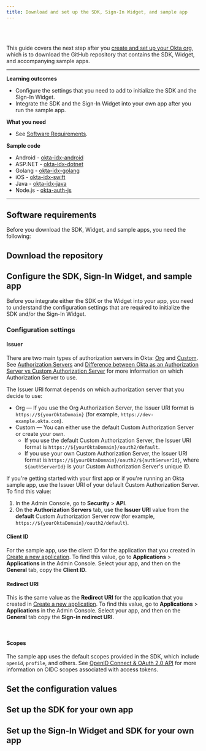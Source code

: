 ```yaml
---
title: Download and set up the SDK, Sign-In Widget, and sample app
---
```

<div class="oie-embedded-sdk">

<ApiLifecycle access="ie" /><br>
<ApiLifecycle access="Limited GA" /><br>

<StackSelector class="cleaner-selector"/>

This guide covers the next step after you [create and set up your Okta org](/docs/guides/oie-embedded-common-org-setup/aspnet/main/), which is to download the GitHub repository that contains the SDK, Widget, and accompanying sample apps.

---
**Learning outcomes**
* Configure the settings that you need to add to initialize the SDK and the Sign-In Widget.
* Integrate the SDK and the Sign-In Widget into your own app after you run the sample app.

**What you need**
* See [Software Requirements](/docs/guides/oie-embedded-common-download-setup-app/android/main/#software-requirements).

**Sample code**
* Android - [okta-idx-android](https://github.com/okta/okta-idx-android)
* ASP.NET - [okta-idx-dotnet](https://github.com/okta/okta-idx-dotnet)
* Golang - [okta-idx-golang](https://github.com/okta/okta-idx-golang)
* iOS - [okta-idx-swift](https://github.com/okta/okta-idx-swift)
* Java - [okta-idx-java](https://github.com/okta/okta-idx-java)
* Node.js - [okta-auth-js](https://github.com/okta/okta-auth-js)
---

## Software requirements

Before you download the SDK, Widget, and sample apps, you need the following:

<StackSelector snippet="softwarerequirements" noSelector />

## Download the repository

<StackSelector snippet="githubinstructions" noSelector />

## Configure the SDK, Sign-In Widget, and sample app

Before you integrate either the SDK or the Widget into your app, you need to understand the configuration settings that are required to initialize the SDK and/or the Sign-In Widget.

### Configuration settings

#### Issuer

There are two main types of authorization servers in Okta: [Org](/docs/concepts/auth-servers/#org-authorization-server) and [Custom](/docs/concepts/auth-servers/#custom-authorization-server). See [Authorization Servers](/docs/concepts/auth-servers/#available-authorization-server-types) and [Difference between Okta as an Authorization Server vs Custom Authorization Server](https://support.okta.com/help/s/article/Difference-Between-Okta-as-An-Authorization-Server-vs-Custom-Authorization-Server?language=en_US) for more information on which Authorization Server to use.

The Issuer URI format depends on which authorization server that you decide to use:

* Org &mdash; If you use the Org Authorization Server, the Issuer URI format is `https://${yourOktaDomain}` (for example, `https://dev-example.okta.com`).
* Custom &mdash; You can either use the default Custom Authorization Server or create your own.
  * If you use the default Custom Authorization Server, the Issuer URI format is `https://${yourOktaDomain}/oauth2/default`.
  * If you use your own Custom Authorization Server, the Issuer URI format is `https://${yourOktaDomain}/oauth2/${authServerId}`, where `${authServerId}` is your Custom Authorization Server's unique ID.

If you're getting started with your first app or if you're running an Okta sample app, use the Issuer URI of your default Custom Authorization Server. To find this value:

1. In the Admin Console, go to **Security** > **API**.
2. On the **Authorization Servers** tab, use the **Issuer URI** value from the **default** Custom Authorization Server row (for example, `https://${yourOktaDomain}/oauth2/default`).

#### Client ID

For the sample app, use the client ID for the application that you created in [Create a new application](/docs/guides/oie-embedded-common-org-setup/-/main/#create-a-new-application). To find this value, go to **Applications** > **Applications** in the Admin Console. Select your app, and then on the **General** tab, copy the **Client ID**.

<StackSelector snippet="clientsecret" noSelector />

#### Redirect URI

This is the same value as the **Redirect URI** for the application that you created in [Create a new application](/docs/guides/oie-embedded-common-org-setup/-/main/#create-a-new-application). To find this value, go to **Applications** > **Applications** in the Admin Console. Select your app, and then on the **General** tab copy the **Sign-in redirect URI**.

<StackSelector snippet="redirecturi" noSelector /><br>

#### Scopes

The sample app uses the default scopes provided in the SDK, which include `openid`, `profile`, and others. See [OpenID Connect & OAuth 2.0 API](/docs/reference/api/oidc/#scopes) for more information on OIDC scopes associated with access tokens.

## Set the configuration values

<StackSelector snippet="configlocations" noSelector />

<StackSelector snippet="configorder" noSelector />

## Set up the SDK for your own app

<StackSelector snippet="sdkforyourapp" noSelector />

## Set up the Sign-In Widget and SDK for your own app

<StackSelector snippet="widgetforyourapp" noSelector />

</div>
